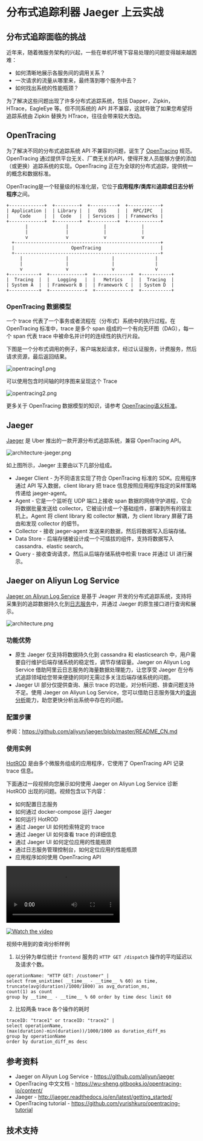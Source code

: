 # 分布式追踪利器 Jaeger 上云实战

## 分布式追踪面临的挑战
近年来，随着微服务架构的兴起，一些在单机环境下容易处理的问题变得越来越困难：
* 如何清晰地展示各服务间的调用关系？
* 一次请求的流量从哪里来，最终落到哪个服务中去？
* 如何找出系统的性能瓶颈？

为了解决这些问题出现了许多分布式追踪系统，包括 Dapper，Zipkin，HTrace，EagleEye 等。但不同系统的 API 并不兼容，这就导致了如果您希望将追踪系统由 Zipkin 替换为 HTrace，往往会带来较大改动。

## OpenTracing
为了解决不同的分布式追踪系统 API 不兼容的问题，诞生了 [OpenTracing](http://opentracing.io/) 规范。
OpenTracing 通过提供平台无关、厂商无关的API，使得开发人员能够方便的添加（或更换）追踪系统的实现。OpenTracing 正在为全球的分布式追踪，提供统一的概念和数据标准。

OpenTracing是一个轻量级的标准化层，它位于**应用程序/类库**和**追踪或日志分析程序**之间。
```
+-------------+  +---------+  +----------+  +------------+
| Application |  | Library |  |   OSS    |  |  RPC/IPC   |
|    Code     |  |  Code   |  | Services |  | Frameworks |
+-------------+  +---------+  +----------+  +------------+
       |              |             |             |
       |              |             |             |
       v              v             v             v
  +------------------------------------------------------+
  |                     OpenTracing                      |
  +------------------------------------------------------+
     |                |                |               |
     |                |                |               |
     v                v                v               v
+-----------+  +-------------+  +-------------+  +-----------+
|  Tracing  |  |   Logging   |  |   Metrics   |  |  Tracing  |
| System A  |  | Framework B |  | Framework C |  | System D  |
+-----------+  +-------------+  +-------------+  +-----------+
```

### OpenTracing 数据模型
一个 trace 代表了一个事务或者流程在（分布式）系统中的执行过程。在 OpenTracing 标准中，trace 是多个 span 组成的一个有向无环图（DAG），每一个 span 代表 trace 中被命名并计时的连续性的执行片段。

下图是一个分布式调用的例子，客户端发起请求，经过认证服务，计费服务，然后请求资源，最后返回结果。

![opentracing1.png](/pics/opentracing1.png)

可以使用包含时间轴的时序图来呈现这个 Trace

![opentracing2.png](/pics/opentracing2.png)

更多关于 OpenTracing 数据模型的知识，请参考 [OpenTracing语义标准](https://github.com/opentracing-contrib/opentracing-specification-zh/blob/master/specification.md)。

## Jaeger
[Jaeger](http://jaeger.readthedocs.io/en/latest/) 是 Uber 推出的一款开源分布式追踪系统，兼容 OpenTracing API。

![architecture-jaeger.png](/pics/architecture-jaeger.png)

如上图所示，Jaeger 主要由以下几部分组成。
* Jaeger Client - 为不同语言实现了符合 OpenTracing 标准的 SDK。应用程序通过 API 写入数据，client library 把 trace 信息按照应用程序指定的采样策略传递给 jaeger-agent。
* Agent - 它是一个监听在 UDP 端口上接收 span 数据的网络守护进程，它会将数据批量发送给 collector。它被设计成一个基础组件，部署到所有的宿主机上。Agent 将 client library 和 collector 解耦，为 client library 屏蔽了路由和发现 collector 的细节。
* Collector - 接收 jaeger-agent 发送来的数据，然后将数据写入后端存储。
* Data Store - 后端存储被设计成一个可插拔的组件，支持将数据写入 cassandra、elastic search。
* Query - 接收查询请求，然后从后端存储系统中检索 trace 并通过 UI 进行展示。

## Jaeger on Aliyun Log Service
[Jaeger on Aliyun Log Service](https://github.com/aliyun/jaeger) 是基于 Jeager 开发的分布式追踪系统，支持将采集到的追踪数据持久化到[日志服务](https://help.aliyun.com/product/28958.html)中，并通过 Jaeger 的原生接口进行查询和展示。

![architecture.png](/pics/architecture.png)

### 功能优势
* 原生 Jaeger 仅支持将数据持久化到 cassandra 和 elasticsearch 中，用户需要自行维护后端存储系统的稳定性，调节存储容量。Jaeger on Aliyun Log Service 借助阿里云日志服务的海量数据处理能力，让您享受 Jaeger 在分布式追踪领域给您带来便捷的同时无需过多关注后端存储系统的问题。
* Jaeger UI 部分仅提供查询、展示 trace 的功能，对分析问题、排查问题支持不足。使用 Jaeger on Aliyun Log Service，您可以借助日志服务强大的[查询分析](https://help.aliyun.com/document_detail/43772.html)能力，助您更快分析出系统中存在的问题。

### 配置步骤
参阅：https://github.com/aliyun/jaeger/blob/master/README_CN.md

### 使用实例
[HotROD](https://github.com/aliyun/jaeger/tree/master/examples/hotrod) 是由多个微服务组成的应用程序，它使用了 OpenTracing API 记录 trace 信息。

下面通过一段视频向您展示如何使用 Jaeger on Aliyun Log Service 诊断 HotROD 出现的问题。视频包含以下内容：
* 如何配置日志服务
* 如何通过 docker-compose 运行 Jaeger
* 如何运行 HotROD
* 通过 Jaeger UI 如何检索特定的 trace
* 通过 Jaeger UI 如何查看 trace 的详细信息
* 通过 Jaeger UI 如何定位应用的性能瓶颈
* 通过日志服务管理控制台，如何定位应用的性能瓶颈
* 应用程序如何使用 OpenTracing API

<video src="http://cloud.video.taobao.com//play/u/2143829456/p/1/e/6/t/1/50080498316.mp4" controls="true"></video>

[![Watch the video](/pics/jaeger_video.png)](http://cloud.video.taobao.com//play/u/2143829456/p/1/e/6/t/1/50080498316.mp4)

视频中用到的查询分析样例
1. 以分钟为单位统计 `frontend` 服务的 `HTTP GET /dispatch` 操作的平均延迟以及请求个数。
```
operationName: "HTTP GET: /customer" |
select from_unixtime( __time__ - __time__ % 60) as time,
truncate(avg(duration)/1000/1000) as avg_duration_ms,
count(1) as count
group by __time__ - __time__ % 60 order by time desc limit 60
```

2. 比较两条 trace 各个操作的耗时
```
traceID: "trace1" or traceID: "trace2" |
select operationName,
(max(duration)-min(duration))/1000/1000 as duration_diff_ms
group by operationName
order by duration_diff_ms desc
```

## 参考资料
* Jaeger on Aliyun Log Service - https://github.com/aliyun/jaeger
* OpenTracing 中文文档 - https://wu-sheng.gitbooks.io/opentracing-io/content/
* Jaeger - http://jaeger.readthedocs.io/en/latest/getting_started/
* OpenTracing tutorial - https://github.com/yurishkuro/opentracing-tutorial

## 技术支持